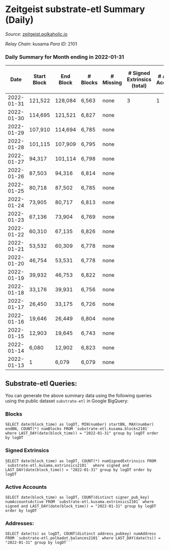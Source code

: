 # Zeitgeist substrate-etl Summary (Daily)

_Source_: [zeitgeist.polkaholic.io](https://zeitgeist.polkaholic.io)

*Relay Chain*: kusama
*Para ID*: 2101



### Daily Summary for Month ending in 2022-01-31


| Date | Start Block | End Block | # Blocks | # Missing | # Signed Extrinsics (total) | # Active Accounts | # Addresses with Balances | # Events | # Transfers | # XCM Transfers In | # XCM Transfers Out |
| ---- | ----------- | --------- | -------- | --------- | --------------------------- | ----------------- | ------------------------- | -------- | ----------- | ------------------ | ------------------- |
| 2022-01-31 | 121,522 | 128,084 | 6,563 | none  | 3 | 1 |  | 21,807 |   |   |   |
| 2022-01-30 | 114,695 | 121,521 | 6,827 | none  |  |  |  | 22,533 |   |   |   |
| 2022-01-29 | 107,910 | 114,694 | 6,785 | none  |  |  |  | 22,395 |   |   |   |
| 2022-01-28 | 101,115 | 107,909 | 6,795 | none  |  |  |  | 22,422 |   |   |   |
| 2022-01-27 | 94,317 | 101,114 | 6,798 | none  |  |  |  | 22,437 |   |   |   |
| 2022-01-26 | 87,503 | 94,316 | 6,814 | none  |  |  |  | 22,488 |   |   |   |
| 2022-01-25 | 80,718 | 87,502 | 6,785 | none  |  |  |  | 22,395 |   |   |   |
| 2022-01-24 | 73,905 | 80,717 | 6,813 | none  |  |  |  | 22,485 |   |   |   |
| 2022-01-23 | 67,136 | 73,904 | 6,769 | none  |  |  |  | 22,341 |   |   |   |
| 2022-01-22 | 60,310 | 67,135 | 6,826 | none  |  |  |  | 22,530 |   |   |   |
| 2022-01-21 | 53,532 | 60,309 | 6,778 | none  |  |  |  | 22,368 |   |   |   |
| 2022-01-20 | 46,754 | 53,531 | 6,778 | none  |  |  |  | 22,371 |   |   |   |
| 2022-01-19 | 39,932 | 46,753 | 6,822 | none  |  |  |  | 22,515 |   |   |   |
| 2022-01-18 | 33,176 | 39,931 | 6,756 | none  |  |  |  | 22,299 |   |   |   |
| 2022-01-17 | 26,450 | 33,175 | 6,726 | none  |  |  |  | 22,200 |   |   |   |
| 2022-01-16 | 19,646 | 26,449 | 6,804 | none  |  |  |  | 22,455 |   |   |   |
| 2022-01-15 | 12,903 | 19,645 | 6,743 | none  |  |  |  | 22,254 |   |   |   |
| 2022-01-14 | 6,080 | 12,902 | 6,823 | none  |  |  |  | 22,521 |   |   |   |
| 2022-01-13 | 1 | 6,079 | 6,079 | none  |  |  |  | 20,057 |   |   |   |

## Substrate-etl Queries:
You can generate the above summary data using the following queries using the public dataset `substrate-etl` in Google BigQuery:


### Blocks
```
SELECT date(block_time) as logDT, MIN(number) startBN, MAX(number) endBN, COUNT(*) numBlocks FROM `substrate-etl.kusama.blocks2101`  where LAST_DAY(date(block_time)) = "2022-01-31" group by logDT order by logDT
```


### Signed Extrinsics
```
SELECT date(block_time) as logDT, COUNT(*) numSignedExtrinsics FROM `substrate-etl.kusama.extrinsics2101`  where signed and LAST_DAY(date(block_time)) = "2022-01-31" group by logDT order by logDT
```


### Active Accounts
```
SELECT date(block_time) as logDT, COUNT(distinct signer_pub_key) numAccountsActive FROM `substrate-etl.kusama.extrinsics2101` where signed and LAST_DAY(date(block_time)) = "2022-01-31" group by logDT order by logDT
```


### Addresses:
```
SELECT date(ts) as logDT, COUNT(distinct address_pubkey) numAddress FROM `substrate-etl.polkadot.balances2101` where LAST_DAY(date(ts)) = "2022-01-31" group by logDT```

